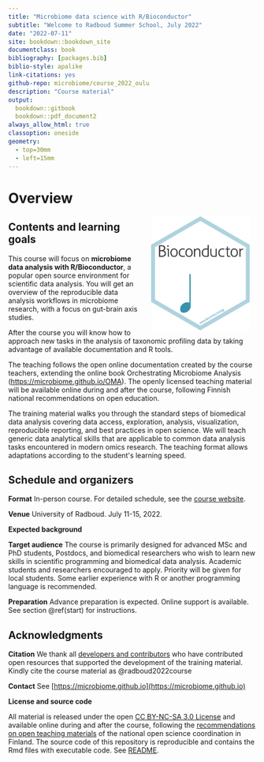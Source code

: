 ```yaml
--- 
title: "Microbiome data science with R/Bioconductor"
subtitle: "Welcome to Radboud Summer School, July 2022"
date: "2022-07-11"
site: bookdown::bookdown_site
documentclass: book
bibliography: [packages.bib]
biblio-style: apalike
link-citations: yes
github-repo: microbiome/course_2022_oulu
description: "Course material"
output:
  bookdown::gitbook
  bookdown::pdf_document2
always_allow_html: true  
classoption: oneside
geometry:
  - top=30mm
  - left=15mm
---
```





# Overview

<a href="https://bioconductor.org"><img src="https://github.com/Bioconductor/BiocStickers/raw/master/Bioconductor/Bioconductor-serial.gif" width="200" alt="Bioconductor Sticker" align="right" style="margin: 0 1em 0 1em" /></a>


## Contents and learning goals

This course will focus on **microbiome data analysis
with R/Bioconductor**, a popular open source environment for
scientific data analysis. You will get an overview of the
reproducible data analysis workflows in microbiome research, with a
focus on gut-brain axis studies.

After the course you will know how to approach new tasks in the
analysis of taxonomic profiling data by taking advantage of available
documentation and R tools.

The teaching follows the open online documentation created by the
course teachers, extending the online book Orchestrating Microbiome
Analysis (https://microbiome.github.io/OMA). The openly licensed
teaching material will be available online during and after the
course, following Finnish national recommendations on open education.

The training material walks you through the standard steps of
biomedical data analysis covering data access, exploration, analysis,
visualization, reproducible reporting, and best practices in open
science.  We will teach generic data analytical skills that are
applicable to common data analysis tasks encountered in modern omics
research. The teaching format allows adaptations according to the
student's learning speed.


## Schedule and organizers

**Format** In-person course. For detailed schedule, see the
  [course
  website](https://www.ru.nl/radboudsummerschool/courses/2022/registration-longer-possible-brain-bacteria).

**Venue** University of Radboud. July 11-15, 2022.

**Expected background**

**Target audience** The course is primarily designed for advanced MSc
and PhD students, Postdocs, and biomedical researchers who wish to
learn new skills in scientific programming and biomedical data
analysis. Academic students and researchers encouraged to
apply. Priority will be given for local students. Some earlier
experience with R or another programming language is recommended. 

**Preparation** Advance preparation is expected. Online support is available. See section \@ref(start) for instructions.

## Acknowledgments

**Citation** We thank all [developers and contributors](https://microbiome.github.io) who have contributed open resources that supported the development of the training material. Kindly cite the course material as @radboud2022course 

**Contact** See [https://microbiome.github.io](https://microbiome.github.io)


**License and source code**

All material is released under the open [CC BY-NC-SA 3.0
License](LICENSE) and available online during and after the course,
following the [recommendations on open teaching
materials](https://avointiede.fi/fi/linjaukset-ja-aineistot/kotimaiset-linjaukset/oppimisen-ja-oppimateriaalien-avoimuuden-linjaus)
of the national open science coordination in Finland. The source code
of this repository is reproducible and contains the Rmd files with
executable code. See [README](README.md).


